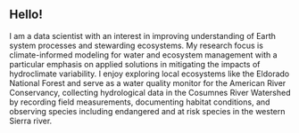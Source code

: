 ## Hello!

I am a data scientist with an interest in improving understanding of Earth system processes and stewarding ecosystems. My research focus is climate-informed modeling for water and ecosystem management with a particular emphasis on applied solutions in mitigating the impacts of hydroclimate variability. I enjoy exploring local ecosystems like the Eldorado National Forest and serve as a water quality monitor for the American River Conservancy, collecting hydrological data in the Cosumnes River Watershed by recording field measurements, documenting habitat conditions, and observing species including endangered and at risk species in the western Sierra river.

<!--
**lauren-alexandra/lauren-alexandra** is a ✨ _special_ ✨ repository because its `README.md` (this file) appears on your GitHub profile.

Here are some ideas to get you started:

- 🔭 I’m currently working on ...
- 🌱 I’m currently learning ...
- 👯 I’m looking to collaborate on ...
- 🤔 I’m looking for help with ...
- 💬 Ask me about ...
- 📫 How to reach me: ...
- 😄 Pronouns: ...
- ⚡ Fun fact: ...
-->

